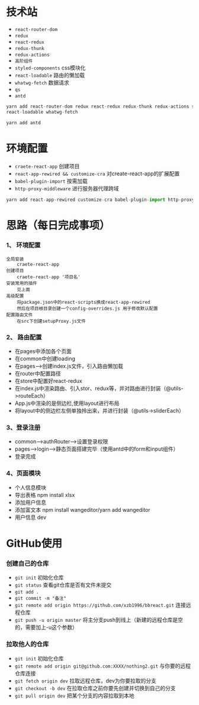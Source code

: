 # 技术站
- `react-router-dom` 
- `redux`
- `react-redux` 
- `redux-thunk`
- `redux-actions`
- `高阶组件`
- `styled-components` css模块化
- `react-loadable` 路由的懒加载
- `whatwg-fetch` 数据请求
- `qs` 
- `antd`

```javascript
yarn add react-router-dom redux react-redux redux-thunk redux-actions styled-components 
react-loadable whatwg-fetch

yarn add antd
```

# 环境配置
- `craete-react-app` 创建项目
- `react-app-rewired && customize-cra` 对create-react-app的扩展配置
- `babel-plugin-import` 按需加载
- `http-proxy-middleware` 进行服务器代理跨域

```javascript
yarn add react-app-rewired customize-cra babel-plugin-import http-proxy-middleware --dev
```


# 思路（每日完成事项）
### 1、 环境配置
    全局安装 
        craete-react-app
    创建项目
        craete-react-app '项目名'
    安装常用的插件
        见上面
    高级配置
        将package.json中的react-scripts换成react-app-rewired
        然后在项目根目录创建一个config-overrides.js 用于修改默认配置
    配置路由文件
        在src下创建setupProxy.js文件
### 2、 路由配置
- 在pages中添加各个页面
- 在common中创建loading
- 在pages-->创建index.js文件，引入路由懒加载
- 在router中配置路径
- 在store中配置好react-redux
- 在index.js中渲染路由、引入stor、redux等，并对路由进行封装（@utils->routeEach）
- App.js中渲染的是侧边栏,使用layout进行布局
- 将layout中的侧边栏左侧单独拎出来，并进行封装（@utils->sliderEach）

### 3、登录注册
- common-->authRouter-->设置登录权限
- pages-->login-->静态页面搭建完毕（使用antd中的form和input组件）
- 登录完成

### 4、页面模块
- 个人信息模块
- 导出表格 npm install xlsx
- 添加用户信息
- 添加富文本 npm install wangeditor/yarn add wangeditor
- 用户信息
dev
# GitHub使用
### 创建自己的仓库
- `git init` 初始化仓库
- `git status` 查看git仓库是否有文件未提交
- `git add .` 
- `git commit -m "备注" `
- `git remote add origin https://github.com/xzb1996/bbreact.git` 连接远程仓库
- `git push -u origin master` 将主分支push到线上（新建的远程仓库是空的，需要加上-u这个参数）

### 拉取他人的仓库
- `git init` 初始化仓库
- `git remote add origin git@github.com:XXXX/nothing2.git` 与你要的远程仓库连接
- `git fetch origin dev` 拉取远程仓库，dev为你要拉取的分支
- `git checkout -b dev` 在拉取仓库之前你要先创建并切换到自己的分支
- `git pull origin dev` 把某个分支的内容拉取到本地 
